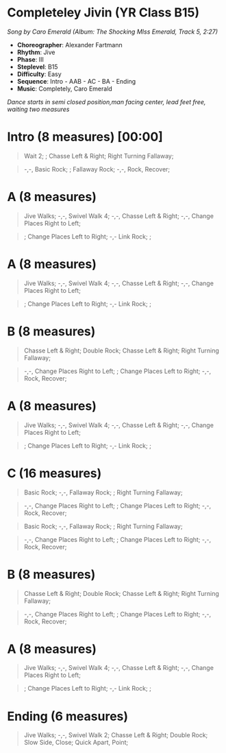 # Completeley Jivin (YR Class B15)
*Song by Caro Emerald (Album: The Shocking MIss Emerald, Track 5, 2:27)*

* **Choreographer**: Alexander Fartmann
* **Rhythm**: Jive
* **Phase**: III
* **Steplevel**: B15
* **Difficulty**: Easy
* **Sequence**: Intro - AAB - AC - BA - Ending
* **Music**: Completely, Caro Emerald

*Dance starts in semi closed position,man facing center, lead feet free, waiting two measures*

# Intro (8 measures) [00:00]

> Wait 2; ; Chasse Left & Right; Right Turning Fallaway;

> -,-, Basic Rock; ; Fallaway Rock; -,-, Rock, Recover;

# A (8 measures)

> Jive Walks; -,-, Swivel Walk 4; -,-, Chasse Left & Right; -,-, Change Places Right to Left;

> ; Change Places Left to Right; -,- Link Rock; ;

# A (8 measures)

> Jive Walks; -,-, Swivel Walk 4; -,-, Chasse Left & Right; -,-, Change Places Right to Left;

> ; Change Places Left to Right; -,- Link Rock; ;


# B (8 measures)

> Chasse Left & Right; Double Rock; Chasse Left & Right; Right Turning Fallaway;

> -,-, Change Places Right to Left; ; Change Places Left to Right; -,-, Rock, Recover;


# A (8 measures)

> Jive Walks; -,-, Swivel Walk 4; -,-, Chasse Left & Right; -,-, Change Places Right to Left;

> ; Change Places Left to Right; -,- Link Rock; ;

# C (16 measures)

> Basic Rock; -,-, Fallaway Rock; ; Right Turning Fallaway;

> -,-, Change Places Right to Left; ; Change Places Left to Right; -,-, Rock, Recover;

> Basic Rock; -,-, Fallaway Rock; ; Right Turning Fallaway;

> -,-, Change Places Right to Left; ; Change Places Left to Right; -,-, Rock, Recover;

# B (8 measures)

> Chasse Left & Right; Double Rock; Chasse Left & Right; Right Turning Fallaway;

> -,-, Change Places Right to Left; ; Change Places Left to Right; -,-, Rock, Recover;

# A (8 measures)

> Jive Walks; -,-, Swivel Walk 4; -,-, Chasse Left & Right; -,-, Change Places Right to Left;

> ; Change Places Left to Right; -,- Link Rock; ;

# Ending (6 measures)

> Jive Walks; -,-, Swivel Walk 2; Chasse Left & Right; Double Rock; Slow Side, Close; Quick Apart, Point;
